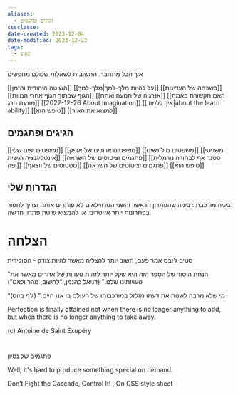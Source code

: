 ```yaml
---
aliases:
  - הגיגים ופתגמים
cssclasse: 
date-created: 2023-12-04
date-modified: 2023-12-23
tags:
  - קאוצ
---
```

איך הכל מתחבר. התשובות לשאלות שכולם מחפשים

[[השיטה היהודית והזמן]]
[[על להיות מלך-למך|מלך-למך]]
[[בשבחה של העדינות]]
[[הגוף שבתוך הגוף אחרי המוות]]
[[אנרגיה של תנועה ואתה]]
[[האם תקשורת באמת מונעת הרג]]
[[2022-12-26 About imagination]]
[[איך ללמוד|about the learn ability]]
[[טיפש הוא]]
[[למצוא את האור]]

## הגיגים ופתגמים

[[משפטים יפים שלי]]
[[משפטים ארוכים של אופק]]
[[משפטים מול נשים]]
[[משפטי אינטליגנציה רגשית]]
[[פתגמים וציטוטים של השראה]]
[[סטנד אף לבחורה נורמלית יפה]]
[[סטטוסים של ווצאף]]
[[פתגמים וציטוטים של השראה]]
[[טיפש הוא]]

## הגדרות שלי

בעיה מורכבת : בעיה שהפתרון הראשון והשני הטרווילאים לא פותרים אותה וצריך לחפור בפתרונות יותר אזוטרים. או להמציא שיטת פתרון חדשה.

# הצלחה

סטיב ג’ובס אמר פעם, חשוב יותר להצליח מאשר להיות צודק - הסולידית

“הנחת היסוד של הספר הזה היא שקל יותר לזהות טעויות של אחרים מאשר את טעויותינו שלנו.” (דניאל כהנמן, “לחשוב, מהר ולאט”)

“מי שלא מרבה לשנות את דעתו מזלזל במורכבותו של העולם בו אנו חיים.” (ג’ף בזוס)

Perfection is finally attained not when there is no longer anything to add, but when there is no longer anything to take away.

(c) Antoine de Saint Exupéry

#


פתגמים של נסיון

Well, it's hard to produce something special on demand.

Don’t Fight the Cascade, Control It! , On CSS style sheet
